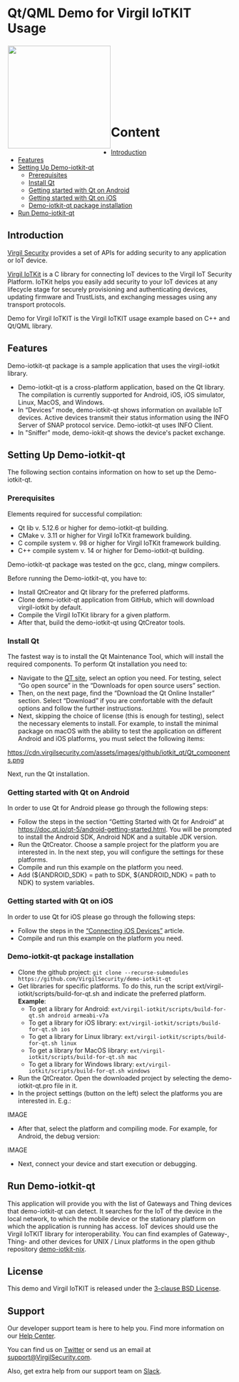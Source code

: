 # Qt/QML Demo for Virgil IoTKIT Usage

<a href="https://developer.virgilsecurity.com/docs"><img width="230px" src="https://cdn.virgilsecurity.com/assets/images/github/logos/iotkit/IoTKit.png" align="left" hspace="1" vspace="3"></a>
&nbsp;

&nbsp;

&nbsp;

&nbsp;
&nbsp;

&nbsp;
# Content
- [Introduction](#introduction)
- [Features](#features)	
- [Setting Up Demo-iotkit-qt](#setting-up-demo-iotkit-qt)	
  - [Prerequisites](#prerequisites)	
  - [Install Qt](#install-qt)
  - [Getting started with Qt on Android](#getting-started-with-qt-on-android)
  - [Getting started with Qt on iOS](#getting-started-with-qt-on-ios)	
  - [Demo-iotkit-qt package installation](#demo-iotkit-qt-package-installation)
- [Run Demo-iotkit-qt](#run-demo-iotkit-qt)



## Introduction
[Virgil Security](https://virgilsecurity.com) provides a set of APIs for adding security to any application or IoT device.

[Virgil IoTKit](https://github.com/virgilsecurity/virgil-iotkit/) is a C library for connecting IoT devices to the Virgil IoT Security Platform. IoTKit helps you easily add security to your IoT devices at any lifecycle stage for securely provisioning and authenticating devices, updating firmware and TrustLists, and exchanging messages using any transport protocols.

Demo for Virgil IoTKIT is the Virgil IoTKIT usage example based on C++ and Qt/QML library.

## Features
Demo-iotkit-qt package is a sample application that uses the virgil-iotkit library.

- Demo-iotkit-qt is a cross-platform application, based on the Qt library.  The compilation is currently supported for Android, iOS, iOS    simulator, Linux, MacOS, and Windows.
- In “Devices” mode, demo-iotkit-qt shows information on available IoT devices. Active devices transmit their status information using      the INFO Server of SNAP protocol service. Demo-iotkit-qt uses INFO Client.
- In "Sniffer" mode, demo-iokit-qt shows the device's packet exchange.

## Setting Up Demo-iotkit-qt
The following section contains information on how to set up the Demo-iotkit-qt.

### Prerequisites
Elements required for successful compilation:
- Qt lib v. 5.12.6 or higher for demo-iotkit-qt building.
- CMake v. 3.11 or higher for Virgil IoTKit framework building.
- С compile system v. 98 or higher for Virgil IoTKit framework building.
- С++ compile system v. 14 or higher for Demo-iotkit-qt building.

Demo-iotkit-qt package was tested on the gcc, clang, mingw compilers.

Before running the Demo-iotkit-qt, you have to:
- Install QtCreator and Qt library for the preferred platforms. 
- Clone demo-iotkit-qt application from GitHub, which will download virgil-iotkit by default. 
- Compile the Virgil IoTKit library for a given platform. 
- After that, build the demo-iotkit-qt using QtCreator tools.


### Install Qt
The fastest way is to install the Qt Maintenance Tool, which will install the required components. To perform Qt installation you need to:

- Navigate to the [QT site](#https://www.qt.io/download), select an option you need. For testing, select “Go open source” in the “Downloads for open source users” section.
- Then, on the next page, find the “Download the Qt Online Installer” section. Select “Download” if you are comfortable with the default options and follow the further instructions.
- Next, skipping the choice of license (this is enough for testing), select the necessary  elements to install. For example, to install the minimal package on macOS with the ability to test the application on different Android and iOS platforms, you must select the following items:

https://cdn.virgilsecurity.com/assets/images/github/iotkit_qt/Qt_components.png

Next, run the Qt installation.

### Getting started with Qt on Android
In order to use Qt for Android please go through the following steps:

- Follow the steps in the section “Getting Started with Qt for Android” at https://doc.qt.io/qt-5/android-getting-started.html. You will be prompted to install the Android SDK, Android NDK and a suitable JDK version.
- Run the QtCreator. Choose a sample project for the platform you are interested in. In the next step, you will configure the settings for these platforms.
- Compile and run this example on the platform you need.
- Add (${ANDROID_SDK} = path to  SDK, ${ANDROID_NDK} = path to NDK) to system variables.

### Getting started with Qt on iOS
In order to use Qt for iOS please go through the following steps:
- Follow the steps in the  [“Connecting iOS Devices”](#https://doc.qt.io/qtcreator/creator-developing-ios.html) article.
- Compile and run this example on the platform you need.

### Demo-iotkit-qt package installation
- Clone the github project: 
`git clone --recurse-submodules https://github.com/VirgilSecurity/demo-iotkit-qt`
- Get libraries for specific platforms. To do this, run the script ext/virgil-iotkit/scripts/build-for-qt.sh and indicate the preferred platform. 
  **Example**:
  - To get a library for Android: `ext/virgil-iotkit/scripts/build-for-qt.sh android armeabi-v7a`
  - To get a library for iOS library: `ext/virgil-iotkit/scripts/build-for-qt.sh ios`
  - To get a library for Linux library: `ext/virgil-iotkit/scripts/build-for-qt.sh linux`
  - To get a library for MacOS library: `ext/virgil-iotkit/scripts/build-for-qt.sh mac`
  - To get a library for Windows library: `ext/virgil-iotkit/scripts/build-for-qt.sh windows`
- Run the QtCreator. Open the downloaded project by selecting the demo-iotkit-qt.pro file in it.
- In the project settings (button on the left) select the platforms you are interested in. E.g.:

IMAGE

- After that, select the platform and compiling mode. For example, for Android, the debug version:

IMAGE

- Next, connect your device and start execution or debugging.

## Run Demo-iotkit-qt
This application will provide you with the list of Gateways and Thing devices that demo-iotkit-qt can detect. It searches for the IoT of the device in the local network, to which the mobile device or the stationary platform on which the application is running has access. IoT devices should use the Virgil IoTKIT library for interoperability. You can find examples of Gateway-, Thing- and other devices for UNIX / Linux platforms in the open github repository [demo-iotkit-nix](#https://github.com/VirgilSecurity/demo-iotkit-nix/).

## License

This demo and Virgil IoTKIT is released under the [3-clause BSD License](LICENSE).

<div id='support'/>

## Support
Our developer support team is here to help you. Find more information on our [Help Center](https://help.virgilsecurity.com/).

You can find us on [Twitter](https://twitter.com/VirgilSecurity) or send us an email at support@VirgilSecurity.com.

Also, get extra help from our support team on [Slack](https://virgilsecurity.com/join-community).
